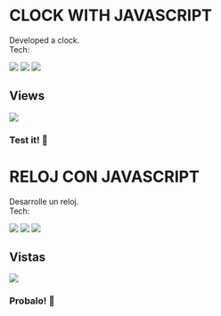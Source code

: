 # **CLOCK WITH JAVASCRIPT** 




Developed a clock. <br>
Tech:


<img src="https://img.shields.io/badge/HTML5-E34F26?style=for-the-badge&logo=html5&logoColor=white">
<img src="https://img.shields.io/badge/CSS-239120?&style=for-the-badge&logo=css3&logoColor=white">
<img src="https://img.shields.io/badge/JavaScript-F7DF1E?style=for-the-badge&logo=javascript&logoColor=black">



## Views ##




<img src="https://i.ibb.co/3BChNmX/Captura-de-pantalla-2022-02-25-a-las-0-22-07.png"> <br>




### **Test it!** :rocket:


# **RELOJ CON JAVASCRIPT** 




Desarrolle un reloj. <br>
Tech:


<img src="https://img.shields.io/badge/HTML5-E34F26?style=for-the-badge&logo=html5&logoColor=white">
<img src="https://img.shields.io/badge/CSS-239120?&style=for-the-badge&logo=css3&logoColor=white">
<img src="https://img.shields.io/badge/JavaScript-F7DF1E?style=for-the-badge&logo=javascript&logoColor=black">



## Vistas ##




<img src="https://i.ibb.co/3BChNmX/Captura-de-pantalla-2022-02-25-a-las-0-22-07.png">  <br>





### **Probalo!** :rocket:
